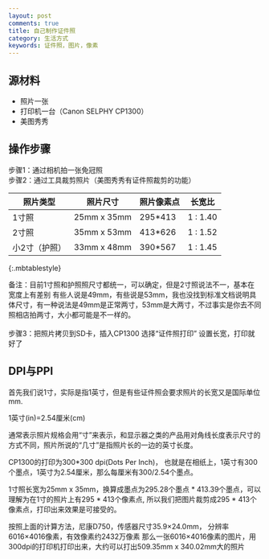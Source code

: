 ```yaml
---
layout: post
comments: true
title: 自己制作证件照
category: 生活方式
keywords: 证件照，图片，像素
---
```


## 源材料
+ 照片一张
+ 打印机一台（Canon SELPHY CP1300）
+ 美图秀秀

## 操作步骤
步骤1：通过相机拍一张免冠照<br>
步骤2：通过工具裁剪照片（美图秀秀有证件照裁剪的功能）

|照片类型|照片尺寸|照片像素点|长宽比|
|-|-|-|-|
|1寸照|25mm x 35mm|295*413|1 : 1.40|
|2寸照|35mm x 53mm|413*626|1 : 1.52|
|小2寸（护照）|33mm x 48mm|390*567|1 : 1.45|
{:.mbtablestyle}

备注：目前1寸照和护照照尺寸都统一，可以确定，但是2寸照说法不一，基本在宽度上有差别
有些人说是49mm，有些说是53mm，我也没找到标准文档说明具体尺寸，有一种说法是49mm是正常两寸，53mm是大两寸，不过事实是你去不同照相店拍两寸，大小都可能是不一样的。<br>
<br>
步骤3：把照片拷贝到SD卡，插入CP1300
选择“证件照打印” 设置长宽，打印就好了

## DPI与PPI
首先我们说1寸，实际是指1英寸，但是有些证件照会要求照片的长宽又是国际单位mm.<br>

1英寸(in)=2.54厘米(cm)<br>

通常表示照片规格会用“寸”来表示，和显示器之类的产品用对角线长度表示尺寸的方式不同，照片所说的“几寸”是指照片长的一边的英寸长度。

CP1300的打印为300*300 dpi(Dots Per Inch)， 也就是在相纸上，1英寸有300个墨点，1英寸为2.54厘米，那么每厘米有300/2.54个墨点。<br>

1寸照长宽为25mm x 35mm，换算成墨点为295.28个墨点 * 413.39个墨点，可以理解为在1寸的照片上有295 * 413个像素点, 所以我们把图片裁剪成295 * 413个像素点，打印出来效果是可接受的。

按照上面的计算方法，尼康D750，传感器尺寸35.9×24.0mm， 分辨率6016×4016像素，有效像素约2432万像素
那么一张6016×4016像素的图片，用300dpi的打印机打印出来，大约可以打出509.35mm x 340.02mm大的照片
